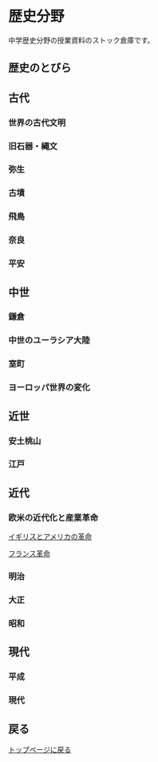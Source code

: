 # 歴史分野

中学歴史分野の授業資料のストック倉庫です。

## 歴史のとびら
[]()

## 古代
### 世界の古代文明
[]()

### 旧石器・縄文
[]()

### 弥生
[]()

### 古墳
[]()

### 飛鳥
[]()

### 奈良
[]()

### 平安
[]()

## 中世
### 鎌倉
[]()

### 中世のユーラシア大陸
[]()

### 室町
[]()

### ヨーロッパ世界の変化
[]()

## 近世
### 安土桃山
[]()

### 江戸
[]()

## 近代
### 欧米の近代化と産業革命
[イギリスとアメリカの革命]()

[フランス革命]()

### 明治
[]()

### 大正
[]()

### 昭和
[]()

## 現代
### 平成
[]()

### 現代
[]()


## 戻る
[トップページに戻る](/ "トップページへ")